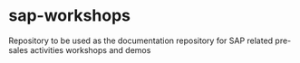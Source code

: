 # sap-workshops
Repository to be used as the documentation repository for SAP related pre-sales activities workshops and demos
